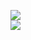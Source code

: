 [![](https://img.shields.io/badge/Made%20With-Github%20Spray-lightgrey.svg?style=for-the-badge&logo=github)](https://github.com/Annihil/github-spray#543)  
[![](https://i.imgur.com/2DrTn0Z.gif)](https://github.com/Annihil/github-spray)